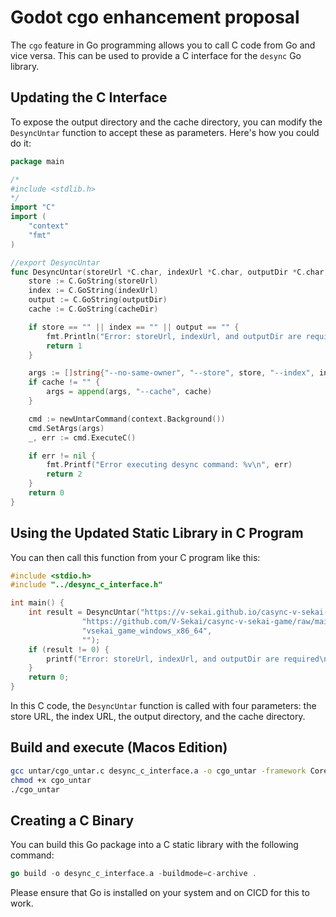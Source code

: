 # Godot cgo enhancement proposal

The `cgo` feature in Go programming allows you to call C code from Go and vice versa. This can be used to provide a C interface for the `desync` Go library.

## Updating the C Interface

To expose the output directory and the cache directory, you can modify the `DesyncUntar` function to accept these as parameters. Here's how you could do it:

```go
package main

/*
#include <stdlib.h>
*/
import "C"
import (
    "context"
    "fmt"
)

//export DesyncUntar
func DesyncUntar(storeUrl *C.char, indexUrl *C.char, outputDir *C.char, cacheDir *C.char) C.int {
    store := C.GoString(storeUrl)
    index := C.GoString(indexUrl)
    output := C.GoString(outputDir)
    cache := C.GoString(cacheDir)

    if store == "" || index == "" || output == "" {
        fmt.Println("Error: storeUrl, indexUrl, and outputDir are required")
        return 1
    }

    args := []string{"--no-same-owner", "--store", store, "--index", index, output}
    if cache != "" {
        args = append(args, "--cache", cache)
    }

	cmd := newUntarCommand(context.Background())
    cmd.SetArgs(args)
    _, err := cmd.ExecuteC()

    if err != nil {
        fmt.Printf("Error executing desync command: %v\n", err)
        return 2
    }
    return 0
}
```

## Using the Updated Static Library in C Program

You can then call this function from your C program like this:

```c
#include <stdio.h>
#include "../desync_c_interface.h"

int main() {
    int result = DesyncUntar("https://v-sekai.github.io/casync-v-sekai-game/store", 
                "https://github.com/V-Sekai/casync-v-sekai-game/raw/main/vsekai_game_windows_x86_64.caidx",
                "vsekai_game_windows_x86_64",
                "");
    if (result != 0) {
        printf("Error: storeUrl, indexUrl, and outputDir are required\n");
    }
    return 0;
}
```

In this C code, the `DesyncUntar` function is called with four parameters: the store URL, the index URL, the output directory, and the cache directory.

## Build and execute (Macos Edition)

```bash
gcc untar/cgo_untar.c desync_c_interface.a -o cgo_untar -framework CoreFoundation -framework Security -lresolv
chmod +x cgo_untar
./cgo_untar
```

## Creating a C Binary

You can build this Go package into a C static library with the following command:

```go
go build -o desync_c_interface.a -buildmode=c-archive .
```

Please ensure that Go is installed on your system and on CICD for this to work.